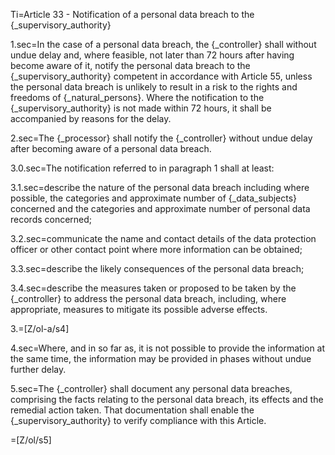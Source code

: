 Ti=Article 33 - Notification of a personal data breach to the {_supervisory_authority}

1.sec=In the case of a personal data breach, the {_controller} shall without undue delay and, where feasible, not later than 72 hours after having become aware of it, notify the personal data breach to the {_supervisory_authority} competent in accordance with Article 55, unless the personal data breach is unlikely to result in a risk to the rights and freedoms of {_natural_persons}. Where the notification to the {_supervisory_authority} is not made within 72 hours, it shall be accompanied by reasons for the delay.

2.sec=The {_processor} shall notify the {_controller} without undue delay after becoming aware of a personal data breach.

3.0.sec=The notification referred to in paragraph 1 shall at least:

3.1.sec=describe the nature of the personal data breach including where possible, the categories and approximate number of {_data_subjects} concerned and the categories and approximate number of personal data records concerned;

3.2.sec=communicate the name and contact details of the data protection officer or other contact point where more information can be obtained;

3.3.sec=describe the likely consequences of the personal data breach;

3.4.sec=describe the measures taken or proposed to be taken by the {_controller} to address the personal data breach, including, where appropriate, measures to mitigate its possible adverse effects.

3.=[Z/ol-a/s4]

4.sec=Where, and in so far as, it is not possible to provide the information at the same time, the information may be provided in phases without undue further delay.

5.sec=The {_controller} shall document any personal data breaches, comprising the facts relating to the personal data breach, its effects and the remedial action taken. That documentation shall enable the {_supervisory_authority} to verify compliance with this Article.

=[Z/ol/s5]
